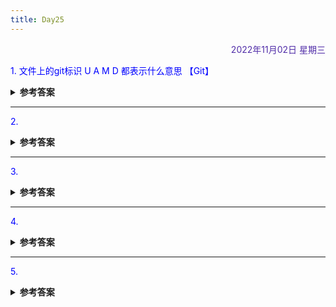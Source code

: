 ```yaml
---
title: Day25
---
```


<div align="right" style="color:#512DA8">2022年11月02日 星期三</div>

>  

<p style="color:blue">1. 文件上的git标识 U A M D 都表示什么意思 【Git】</p>
<details>
<summary><b>参考答案</b></summary>

A:表示在暂存区中新增的文件
M:表示这个文件已在远程仓库上了，本地做了修改
D:表示这个文件在远程仓库上，本地做了删除
U:表示文件未被追踪，即远方仓库没有，本地也没有提交至暂存区。
R:表示文件名称做了修改，且本地提交至暂存区
欢迎评论，答案今晚六点下班补充

</details>

<hr/>
<p style="color:blue">2.  </p>
<details>
<summary><b>参考答案</b></summary>

欢迎评论，答案今晚六点下班补充

</details>

<hr/>
<p style="color:blue">3.  </p>
<details>
<summary><b>参考答案</b></summary>

欢迎评论，答案今晚六点下班补充

</details>

<hr/>
<p style="color:blue">4. </p>

<details>
<summary><b>参考答案</b></summary>

欢迎评论，答案今晚六点下班补充

</details>

<hr/>
<p style="color:blue">5. </p>

<details>
<summary><b>参考答案</b></summary>

欢迎评论，答案今晚六点下班补充

</details>

<comment/>
